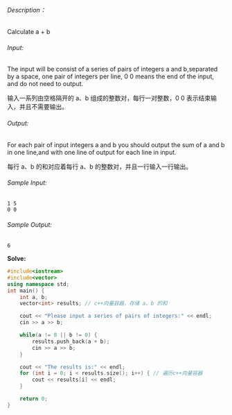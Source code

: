 ###### Description：

Calculate a + b

###### Input:

The input will be consist of a series of pairs of integers a and b,separated by a space, one pair of integers per line, 0 0 means the end of the input, and do not need to output.

输入一系列由空格隔开的 a、b 组成的整数对，每行一对整数，0 0 表示结束输入，并且不需要输出。

###### Output:

For each pair of input integers a and b you should output the sum of a and b in one line,and with one line of output for each line in input.

每行 a、b 的和对应着每行 a、b 的整数对，并且一行输入一行输出。

###### Sample Input:

```
1 5
0 0
```

###### Sample Output:

```
6
```

**Solve:**

```c++
#include<iostream>
#include<vector>
using namespace std;
int main() {
    int a, b;
    vector<int> results; // c++向量容器，存储 a、b 的和

    cout << "Please input a series of pairs of integers:" << endl;
    cin >> a >> b;

    while(a != 0 || b != 0) {
        results.push_back(a + b);
        cin >> a >> b;
    }

    cout << "The results is:" << endl;
    for (int i = 0; i < results.size(); i++) { // 遍历c++向量容器
        cout << results[i] << endl;
    }

    return 0;
}
```

